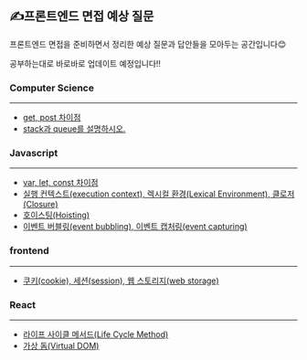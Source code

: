 ## ✍️프론트엔드 면접 예상 질문

프론트엔드 면접을 준비하면서 정리한 예상 질문과 답안들을 모아두는 공간입니다😊

공부하는대로 바로바로 업데이트 예정입니다!!

### Computer Science

------

- [get, post 차이점](https://github.com/dev-riley/frontend_interview/blob/master/CS/get%2C%20post%20%EC%B0%A8%EC%9D%B4%EC%A0%90.md)
- [stack과 queue를 설명하시오.](https://github.com/dev-riley/frontend_interview/blob/master/CS/stack%EA%B3%BC%20queue.md)



### Javascript

------

- [var, let, const 차이점](https://github.com/dev-riley/frontend_interview/blob/master/javascript/var%2C%20let%2C%20cont%20%EC%B0%A8%EC%9D%B4%EC%A0%90.md)
- [실행 컨텍스트(execution context), 렉시컬 환경(Lexical Environment), 클로저(Closure)](https://github.com/dev-riley/frontend_interview/blob/master/javascript/execution%20context%2C%20Lexical%20Environment%2C%20Closure.md)
- [호이스팅(Hoisting)](https://github.com/dev-riley/frontend_interview/blob/master/javascript/Hoisting(%ED%98%B8%EC%9D%B4%EC%8A%A4%ED%8C%85).md)
- [이벤트 버블링(event bubbling), 이벤트 캡처링(event capturing)](https://github.com/dev-riley/frontend_interview/blob/master/javascript/event%20bubbling%2C%20event%20capturing.md)



### frontend

------

- [쿠키(cookie), 세션(session), 웹 스토리지(web storage)](https://github.com/dev-riley/frontend_interview/blob/master/frontend/cookie%2C%20session%2C%20web%20storage.md)



### React

------

- [라이프 사이클 메서드(Life Cycle Method)](https://github.com/dev-riley/frontend_interview/blob/master/React/React%20Life%20Cyle%20Method.md)
- [가상 돔(Virtual DOM)](https://github.com/dev-riley/frontend_interview/blob/master/React/Virtual%20Dom.md)